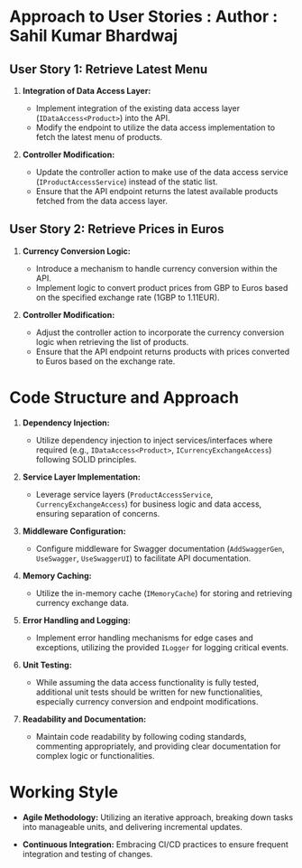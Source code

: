 # Approach to User Stories : Author : Sahil Kumar Bhardwaj

## User Story 1: Retrieve Latest Menu

1. **Integration of Data Access Layer:**
    - Implement integration of the existing data access layer (`IDataAccess<Product>`) into the API.
    - Modify the endpoint to utilize the data access implementation to fetch the latest menu of products.
    
2. **Controller Modification:**
    - Update the controller action to make use of the data access service (`IProductAccessService`) instead of the static list.
    - Ensure that the API endpoint returns the latest available products fetched from the data access layer.

## User Story 2: Retrieve Prices in Euros

1. **Currency Conversion Logic:**
    - Introduce a mechanism to handle currency conversion within the API.
    - Implement logic to convert product prices from GBP to Euros based on the specified exchange rate (1GBP to 1.11EUR).

2. **Controller Modification:**
    - Adjust the controller action to incorporate the currency conversion logic when retrieving the list of products.
    - Ensure that the API endpoint returns products with prices converted to Euros based on the exchange rate.

# Code Structure and Approach

1. **Dependency Injection:**
    - Utilize dependency injection to inject services/interfaces where required (e.g., `IDataAccess<Product>`, `ICurrencyExchangeAccess`) following SOLID principles.
  
2. **Service Layer Implementation:**
    - Leverage service layers (`ProductAccessService`, `CurrencyExchangeAccess`) for business logic and data access, ensuring separation of concerns.
  
3. **Middleware Configuration:**
    - Configure middleware for Swagger documentation (`AddSwaggerGen`, `UseSwagger`, `UseSwaggerUI`) to facilitate API documentation.
  
4. **Memory Caching:**
    - Utilize the in-memory cache (`IMemoryCache`) for storing and retrieving currency exchange data.

5. **Error Handling and Logging:**
    - Implement error handling mechanisms for edge cases and exceptions, utilizing the provided `ILogger` for logging critical events.
  
6. **Unit Testing:**
    - While assuming the data access functionality is fully tested, additional unit tests should be written for new functionalities, especially currency conversion and endpoint modifications.
  
7. **Readability and Documentation:**
    - Maintain code readability by following coding standards, commenting appropriately, and providing clear documentation for complex logic or functionalities.

# Working Style

- **Agile Methodology:** Utilizing an iterative approach, breaking down tasks into manageable units, and delivering incremental updates.

- **Continuous Integration:** Embracing CI/CD practices to ensure frequent integration and testing of changes.
